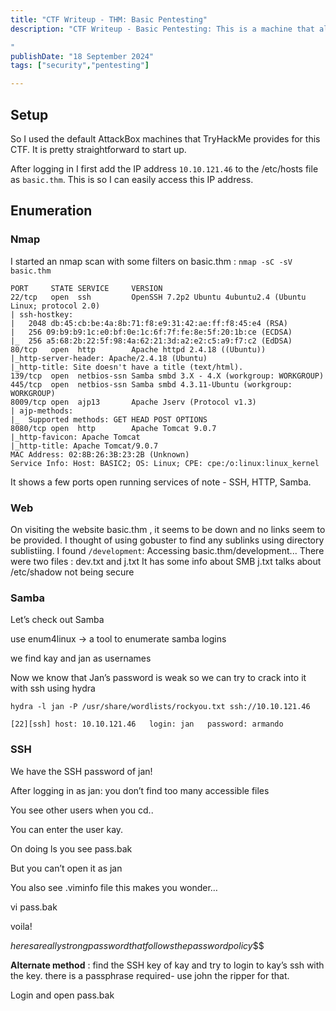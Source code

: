 ```yaml
---
title: "CTF Writeup - THM: Basic Pentesting"
description: "CTF Writeup - Basic Pentesting: This is a machine that allows you to practise web app hacking and privilege escalation

"
publishDate: "18 September 2024"
tags: ["security","pentesting"]

---
```


## Setup
So I used the default AttackBox machines that TryHackMe provides for this CTF. It is pretty straightforward to start up.

After logging in I first add the IP address `10.10.121.46` to the /etc/hosts file as `basic.thm`.
This is so I can easily access this IP address.

## Enumeration

### Nmap
I started an nmap scan with some filters on basic.thm : `nmap -sC -sV basic.thm`
```
PORT     STATE SERVICE     VERSION
22/tcp   open  ssh         OpenSSH 7.2p2 Ubuntu 4ubuntu2.4 (Ubuntu Linux; protocol 2.0)
| ssh-hostkey: 
|   2048 db:45:cb:be:4a:8b:71:f8:e9:31:42:ae:ff:f8:45:e4 (RSA)
|   256 09:b9:b9:1c:e0:bf:0e:1c:6f:7f:fe:8e:5f:20:1b:ce (ECDSA)
|_  256 a5:68:2b:22:5f:98:4a:62:21:3d:a2:e2:c5:a9:f7:c2 (EdDSA)
80/tcp   open  http        Apache httpd 2.4.18 ((Ubuntu))
|_http-server-header: Apache/2.4.18 (Ubuntu)
|_http-title: Site doesn't have a title (text/html).
139/tcp  open  netbios-ssn Samba smbd 3.X - 4.X (workgroup: WORKGROUP)
445/tcp  open  netbios-ssn Samba smbd 4.3.11-Ubuntu (workgroup: WORKGROUP)
8009/tcp open  ajp13       Apache Jserv (Protocol v1.3)
| ajp-methods: 
|_  Supported methods: GET HEAD POST OPTIONS
8080/tcp open  http        Apache Tomcat 9.0.7
|_http-favicon: Apache Tomcat
|_http-title: Apache Tomcat/9.0.7
MAC Address: 02:8B:26:3B:23:2B (Unknown)
Service Info: Host: BASIC2; OS: Linux; CPE: cpe:/o:linux:linux_kernel 
```

It shows a few ports open running services of note -  SSH, HTTP, Samba.

### Web
On visiting the website basic.thm , it seems to be down and no links seem to be provided.
I thought of using gobuster to find any sublinks using directory sublistiing.
I found `/development`: Accessing basic.thm/development...
There were two files : dev.txt and j.txt
It has some info about SMB
j.txt talks about /etc/shadow not being secure

### Samba
Let’s check out Samba

use enum4linux → a tool to enumerate samba logins

we find kay and jan as usernames

Now we know that Jan’s password is weak so we can try to crack into it with ssh using hydra

`hydra -l jan -P /usr/share/wordlists/rockyou.txt ssh://10.10.121.46`

`[22][ssh] host: 10.10.121.46   login: jan   password: armando`

### SSH
We have the SSH password of jan!

After logging in as jan: you don’t find too many accessible files

You see other users when you cd..

You can enter the user kay.

On doing ls you see pass.bak

But you can’t open it as jan

You also see .viminfo file this makes you wonder…

vi pass.bak

voila!

*heresareallystrongpasswordthatfollowsthepasswordpolicy*$$

**Alternate method** : find the SSH key of kay and try to login to kay’s ssh with the key. there is a passphrase required- use john the ripper for that.

Login and open pass.bak
